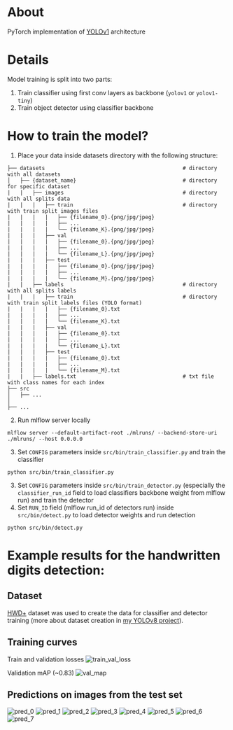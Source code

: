 # About
PyTorch implementation of [YOLOv1](https://arxiv.org/pdf/1506.02640.pdf) architecture

# Details
Model training is split into two parts:
1. Train classifier using first conv layers as backbone (`yolov1` or `yolov1-tiny`)
2. Train object detector using classifier backbone

# How to train the model?
1. Place your data inside datasets directory with the following structure:
```
├── datasets                                            # directory with all datasets
│   ├── {dataset_name}                                  # directory for specific dataset
|   |   ├── images                                      # directory with all splits data
|   |   |   ├── train                                   # directory with train split images files
|   |   |   |   ├── {filename_0}.{png/jpg/jpeg}        
|   |   |   |   ├── ...
|   |   |   |   └── {filename_K}.{png/jpg/jpeg}
|   |   |   ├── val
|   |   |   |   ├── {filename_0}.{png/jpg/jpeg}
|   |   |   |   ├── ...
|   |   |   |   └── {filename_L}.{png/jpg/jpeg}
|   |   |   ├── test
|   |   |   |   ├── {filename_0}.{png/jpg/jpeg}
|   |   |   |   ├── ...
|   |   |   |   └── {filename_M}.{png/jpg/jpeg}
|   |   ├── labels                                      # directory with all splits labels
|   |   |   ├── train                                   # directory with train split labels files (YOLO format)
|   |   |   |   ├── {filename_0}.txt
|   |   |   |   ├── ...
|   |   |   |   └── {filename_K}.txt
|   |   |   ├── val
|   |   |   |   ├── {filename_0}.txt
|   |   |   |   ├── ...
|   |   |   |   └── {filename_L}.txt
|   |   |   ├── test
|   |   |   |   ├── {filename_0}.txt
|   |   |   |   ├── ...
|   |   |   |   └── {filename_M}.txt
|   |   ├── labels.txt                                  # txt file with class names for each index
├── src
│   ├── ...
│
├── ...
```

2. Run mlflow server locally
```
mlflow server --default-artifact-root ./mlruns/ --backend-store-uri ./mlruns/ --host 0.0.0.0       
```
3. Set `CONFIG` parameters inside `src/bin/train_classifier.py` and train the classifier
```
python src/bin/train_classifier.py
```
3. Set `CONFIG` parameters inside `src/bin/train_detector.py` (especially the `classifier_run_id` field to load classifiers backbone weight from mlflow run) and train the detector
4. Set `RUN_ID` field (mlflow run_id of detectors run) inside `src/bin/detect.py` to load detector weights and run detection
```
python src/bin/detect.py
```

# Example results for the handwritten digits detection:
## Dataset
[HWD+](https://www.ncbi.nlm.nih.gov/pmc/articles/PMC9702948/) dataset was used to create the data for classifier and detector training (more about dataset creation in [my YOLOv8 project](https://github.com/thawro/yolov8-digits-detection#yolo_hwd)).

## Training curves
Train and validation losses
![train_val_loss](img/train_val_loss.png)

Validation mAP (~0.83)
![val_map](img/val_map.png)

## Predictions on images from the test set
![pred_0](img/0.jpg)
![pred_1](img/1.jpg)
![pred_2](img/2.jpg)
![pred_3](img/3.jpg)
![pred_4](img/4.jpg)
![pred_5](img/5.jpg)
![pred_6](img/6.jpg)
![pred_7](img/7.jpg)

